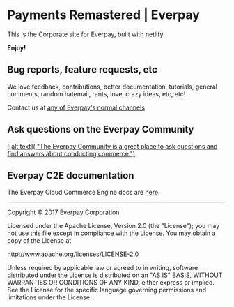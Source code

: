# Payments Remastered | Everpay 

This is the Corporate site for Everpay, built with netlify.


**Enjoy!**

## Bug reports, feature requests, etc

We love feedback, contributions, better documentation, tutorials, general comments,
random hatemail, rants, love, crazy ideas, etc, etc!

Contact us at [any of Everpay's normal channels](https://www.everpayinc.com/company/contact)


## <a name="ask"></a>Ask questions on the Everpay Community

[![alt text]( "The Everpay Community is a great place to ask questions and find answers about conducting commerce.")](https://support.everpayinc.com/community?via=github)

## <a name="docs"></a>Everpay C2E documentation


The Everpay Cloud Commerce Engine docs are [here](https://everpayinc.com/docs). 

---

Copyright © 2017 Everpay Corporation

Licensed under the Apache License, Version 2.0 (the "License"); you may 
not use this file except in compliance with the License. You may obtain 
a copy of the License at

http://www.apache.org/licenses/LICENSE-2.0

Unless required by applicable law or agreed to in writing, software
distributed under the License is distributed on an "AS IS" BASIS,
WITHOUT WARRANTIES OR CONDITIONS OF ANY KIND, either express or implied.
See the License for the specific language governing permissions and
limitations under the License.
